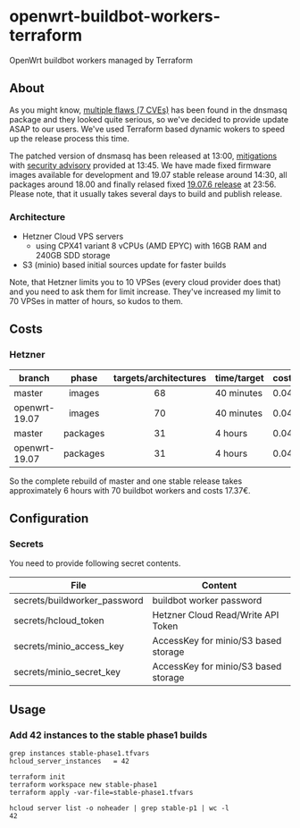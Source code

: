 # openwrt-buildbot-workers-terraform
OpenWrt buildbot workers managed by Terraform

## About

As you might know, [multiple flaws (7 CVEs)](https://openwrt.org/advisory/2021-01-19-1) has been found in the dnsmasq package and they looked quite serious, so we've decided to provide update ASAP to our users. We've used Terraform based dynamic wokers to speed up the release process this time.

The patched version of dnsmasq has been released at 13:00, [mitigations](https://forum.openwrt.org/t/security-advisory-2021-01-19-1-dnsmasq-multiple-vulnerabilities/85903/41) with [security advisory](https://openwrt.org/advisory/2021-01-19-1) provided at 13:45. We have made fixed firmware images available for development and 19.07 stable release around 14:30, all packages around 18.00 and finally relased fixed [19.07.6 release](https://lists.infradead.org/pipermail/openwrt-announce/2021-January/000010.html) at 23:56. Please note, that it usually takes several days to build and publish release.

### Architecture

* Hetzner Cloud VPS servers 
  * using CPX41 variant 8 vCPUs (AMD EPYC) with 16GB RAM and 240GB SDD storage
* S3 (minio) based initial sources update for faster builds

Note, that Hetzner limits you to 10 VPSes (every cloud provider does that) and you need to ask them for limit increase. They've increased my limit to 70 VPSes in matter of hours, so kudos to them.

## Costs

### Hetzner

| branch | phase | targets/architectures | time/target | costs/hour | total | 
| -------| :------:| :-------: | ---- | ---------- | ----- |
| master | images | 68 | 40 minutes | 0.045€ | 3.06€ |
| openwrt-19.07 | images | 70 | 40 minutes | 0.045€ | 3.15€ |
| master | packages | 31 | 4 hours | 0.045€ | 5.58€ |
| openwrt-19.07 | packages | 31 | 4 hours | 0.045€ | 5.58€ |

So the complete rebuild of master and one stable release takes approximately 6 hours with 70 buildbot workers and costs 17.37€.

## Configuration

### Secrets

You need to provide following secret contents.

| File | Content |
| -------------- | --------- |
secrets/buildworker_password | buildbot worker password |
secrets/hcloud_token | Hetzner Cloud Read/Write API Token |
secrets/minio_access_key | AccessKey for minio/S3 based storage |
secrets/minio_secret_key | AccessKey for minio/S3 based storage |

## Usage
### Add 42 instances to the stable phase1 builds

```shell
grep instances stable-phase1.tfvars
hcloud_server_instances   = 42

terraform init
terraform workspace new stable-phase1
terraform apply -var-file=stable-phase1.tfvars

hcloud server list -o noheader | grep stable-p1 | wc -l
42
```

